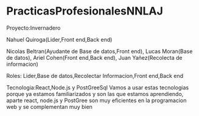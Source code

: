 # PracticasProfesionalesNNLAJ

Proyecto:Invernadero


Nahuel Quiroga(Lider,Front end,Back end)


Nicolas Beltran(Ayudante de Base de datos,Front end),
Lucas Moran(Base de datos),
Ariel Cohen(Front end,Back end),
Juan Yañez(Recolecta de informacion)

Roles:
Lider,Base de datos,Recolectar Informacion,Front end,Back end

Tecnologia:React,Node.js y PostGreeSql
Vamos a usar estas tecnologias porque ya estamos familiarizados y son las que estamos aprendiendo, aparte react, node.js y PostGree son muy eficientes en la programacion web y se complementan muy bien

